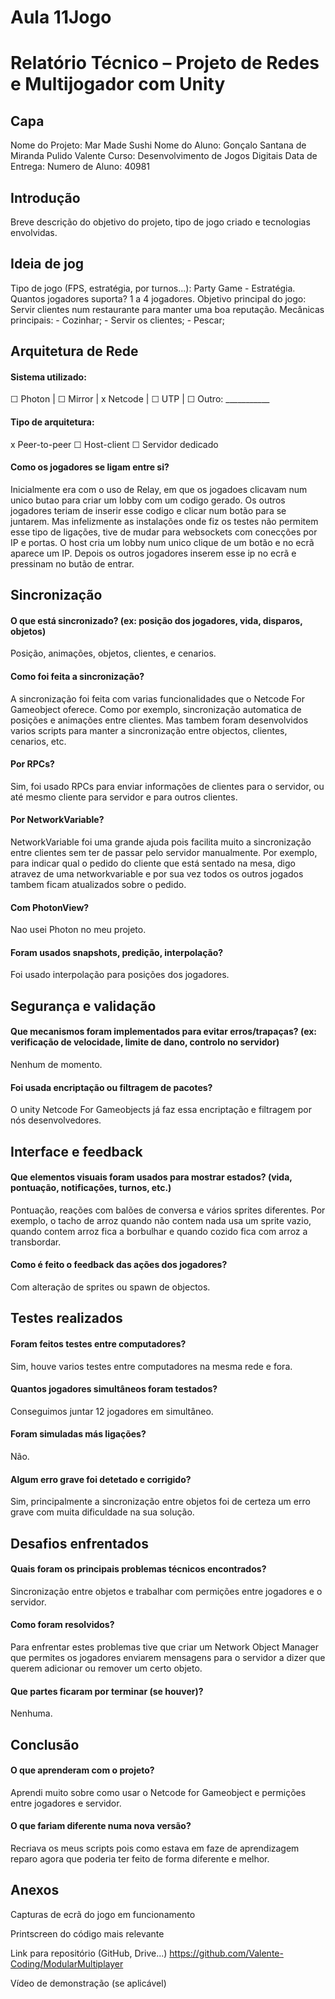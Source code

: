 # Aula 11Jogo
# Relatório Técnico – Projeto de Redes e Multijogador com Unity
## Capa
Nome do Projeto: Mar Made Sushi
Nome do Aluno: Gonçalo Santana de Miranda Pulido Valente
Curso: Desenvolvimento de Jogos Digitais
Data de Entrega: 
Numero de Aluno: 40981

## Introdução
Breve descrição do objetivo do projeto, tipo de jogo criado e tecnologias envolvidas.

## Ideia de jog

Tipo de jogo (FPS, estratégia, por turnos...): Party Game - Estratégia.
Quantos jogadores suporta? 1 a 4 jogadores.
Objetivo principal do jogo: Servir clientes num restaurante para manter uma boa reputação.
Mecânicas principais:
    - Cozinhar;
    - Servir os clientes;
    - Pescar;

## Arquitetura de Rede
#### Sistema utilizado:
☐ Photon | ☐ Mirror | x Netcode | ☐ UTP | ☐ Outro: ___________

#### Tipo de arquitetura:
x Peer-to-peer
☐ Host-client
☐ Servidor dedicado

#### Como os jogadores se ligam entre si?
Inicialmente era com o uso de Relay, em que os jogadoes clicavam num unico butao para criar um lobby com um codigo gerado. Os outros jogadores teriam de inserir esse codigo e clicar num botão para se juntarem. Mas infelizmente as instalações onde fiz os testes não permitem esse tipo de ligações, tive de mudar para websockets com conecções por IP e portas. O host cria um lobby num unico clique de um botão e no ecrã aparece um IP. Depois os outros jogadores inserem esse ip no ecrã e pressinam no butão de entrar.

## Sincronização
#### O que está sincronizado? (ex: posição dos jogadores, vida, disparos, objetos)
Posição, animações, objetos, clientes, e cenarios.

#### Como foi feita a sincronização?
A sincronização foi feita com varias funcionalidades que o Netcode For Gameobject oferece. Como por exemplo, sincronização automatica de posições e animações entre clientes. Mas tambem foram desenvolvidos varios scripts para manter a sincronização entre objectos, clientes, cenarios, etc.

#### Por RPCs?
Sim, foi usado RPCs para enviar informações de clientes para o servidor, ou até mesmo cliente para servidor e para outros clientes.

#### Por NetworkVariable?
NetworkVariable foi uma grande ajuda pois facilita muito a sincronização entre clientes sem ter de passar pelo servidor manualmente. Por exemplo, para indicar qual o pedido do cliente que está sentado na mesa, digo atravez de uma networkvariable e por sua vez todos os outros jogados tambem ficam atualizados sobre o pedido.

#### Com PhotonView?
Nao usei Photon no meu projeto.

#### Foram usados snapshots, predição, interpolação?
Foi usado interpolação para posições dos jogadores.

## Segurança e validação
#### Que mecanismos foram implementados para evitar erros/trapaças? (ex: verificação de velocidade, limite de dano, controlo no servidor)
Nenhum de momento.

#### Foi usada encriptação ou filtragem de pacotes?
O unity Netcode For Gameobjects já faz essa encriptação e filtragem por nós desenvolvedores.

## Interface e feedback
#### Que elementos visuais foram usados para mostrar estados? (vida, pontuação, notificações, turnos, etc.)
Pontuação, reações com balões de conversa e vários sprites diferentes. Por exemplo, o tacho de arroz quando não contem nada usa um sprite vazio, quando contem arroz fica a borbulhar e quando cozido fica com arroz a transbordar.

#### Como é feito o feedback das ações dos jogadores?
Com alteração de sprites ou spawn de objectos.

## Testes realizados
#### Foram feitos testes entre computadores? 
Sim, houve varios testes entre computadores na mesma rede e fora.

#### Quantos jogadores simultâneos foram testados?
Conseguimos juntar 12 jogadores em simultâneo.

#### Foram simuladas más ligações?
Não.

#### Algum erro grave foi detetado e corrigido?
Sim, principalmente a sincronização entre objetos foi de certeza um erro grave com muita dificuldade na sua solução.



## Desafios enfrentados
#### Quais foram os principais problemas técnicos encontrados?
Sincronização entre objetos e trabalhar com permições entre jogadores e o servidor.

#### Como foram resolvidos?
Para enfrentar estes problemas tive que criar um Network Object Manager que permites os jogadores enviarem mensagens para o servidor a dizer que querem adicionar ou remover um certo objeto.

#### Que partes ficaram por terminar (se houver)?
Nenhuma.

## Conclusão
#### O que aprenderam com o projeto?
Aprendi muito sobre como usar o Netcode for Gameobject e permições entre jogadores e servidor.

#### O que fariam diferente numa nova versão?
Recriava os meus scripts pois como estava em faze de aprendizagem reparo agora que poderia ter feito de forma diferente e melhor.

## Anexos
Capturas de ecrã do jogo em funcionamento

Printscreen do código mais relevante


Link para repositório (GitHub, Drive...)
https://github.com/Valente-Coding/ModularMultiplayer

Vídeo de demonstração (se aplicável)

